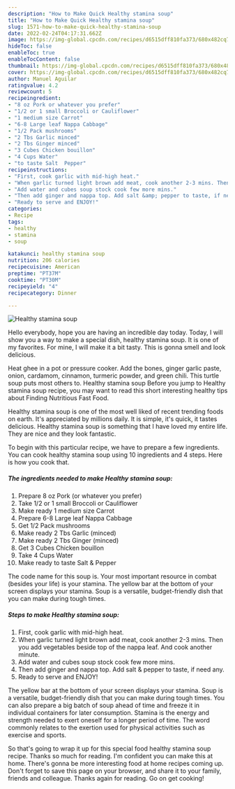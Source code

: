 ```yaml
---
description: "How to Make Quick Healthy stamina soup"
title: "How to Make Quick Healthy stamina soup"
slug: 1571-how-to-make-quick-healthy-stamina-soup
date: 2022-02-24T04:17:31.662Z
image: https://img-global.cpcdn.com/recipes/d6515dff810fa373/680x482cq70/healthy-stamina-soup-recipe-main-photo.jpg
hideToc: false
enableToc: true
enableTocContent: false
thumbnail: https://img-global.cpcdn.com/recipes/d6515dff810fa373/680x482cq70/healthy-stamina-soup-recipe-main-photo.jpg
cover: https://img-global.cpcdn.com/recipes/d6515dff810fa373/680x482cq70/healthy-stamina-soup-recipe-main-photo.jpg
author: Manuel Aguilar
ratingvalue: 4.2
reviewcount: 5
recipeingredient:
- "8 oz Pork or whatever you prefer"
- "1/2 or 1 small Broccoli or Cauliflower"
- "1 medium size Carrot"
- "6-8 Large leaf Nappa Cabbage"
- "1/2 Pack mushrooms"
- "2 Tbs Garlic minced"
- "2 Tbs Ginger minced"
- "3 Cubes Chicken bouillon"
- "4 Cups Water"
- "to taste Salt  Pepper"
recipeinstructions:
- "First, cook garlic with mid-high heat."
- "When garlic turned light brown add meat, cook another 2-3 mins. Then you add vegetables beside top of the nappa leaf. And cook another minute."
- "Add water and cubes soup stock cook few more mins."
- "Then add ginger and nappa top. Add salt &amp; pepper to taste, if need any."
- "Ready to serve and ENJOY!"
categories:
- Recipe
tags:
- healthy
- stamina
- soup

katakunci: healthy stamina soup 
nutrition: 206 calories
recipecuisine: American
preptime: "PT37M"
cooktime: "PT30M"
recipeyield: "4"
recipecategory: Dinner

---
```



![Healthy stamina soup](https://img-global.cpcdn.com/recipes/d6515dff810fa373/680x482cq70/healthy-stamina-soup-recipe-main-photo.jpg)

Hello everybody, hope you are having an incredible day today. Today, I will show you a way to make a special dish, healthy stamina soup. It is one of my favorites. For mine, I will make it a bit tasty. This is gonna smell and look delicious.

Heat ghee in a pot or pressure cooker. Add the bones, ginger garlic paste, onion, cardamom, cinnamon, turmeric powder, and green chili. This turtle soup puts most others to. Healthy stamina soup Before you jump to Healthy stamina soup recipe, you may want to read this short interesting healthy tips about Finding Nutritious Fast Food.

Healthy stamina soup is one of the most well liked of recent trending foods on earth. It's appreciated by millions daily. It is simple, it's quick, it tastes delicious. Healthy stamina soup is something that I have loved my entire life. They are nice and they look fantastic.


To begin with this particular recipe, we have to prepare a few ingredients. You can cook healthy stamina soup using 10 ingredients and 4 steps. Here is how you cook that.

<!--inarticleads1-->

##### The ingredients needed to make Healthy stamina soup:

1. Prepare 8 oz Pork (or whatever you prefer)
1. Take 1/2 or 1 small Broccoli or Cauliflower
1. Make ready 1 medium size Carrot
1. Prepare 6-8 Large leaf Nappa Cabbage
1. Get 1/2 Pack mushrooms
1. Make ready 2 Tbs Garlic (minced)
1. Make ready 2 Tbs Ginger (minced)
1. Get 3 Cubes Chicken bouillon
1. Take 4 Cups Water
1. Make ready to taste Salt &amp; Pepper


The code name for this soup is. Your most important resource in combat (besides your life) is your stamina. The yellow bar at the bottom of your screen displays your stamina. Soup is a versatile, budget-friendly dish that you can make during tough times. 

<!--inarticleads2-->

##### Steps to make Healthy stamina soup:

1. First, cook garlic with mid-high heat.
1. When garlic turned light brown add meat, cook another 2-3 mins. Then you add vegetables beside top of the nappa leaf. And cook another minute.
1. Add water and cubes soup stock cook few more mins.
1. Then add ginger and nappa top. Add salt &amp; pepper to taste, if need any.
1. Ready to serve and ENJOY!

The yellow bar at the bottom of your screen displays your stamina. Soup is a versatile, budget-friendly dish that you can make during tough times. You can also prepare a big batch of soup ahead of time and freeze it in individual containers for later consumption. Stamina is the energy and strength needed to exert oneself for a longer period of time. The word commonly relates to the exertion used for physical activities such as exercise and sports. 

So that's going to wrap it up for this special food healthy stamina soup recipe. Thanks so much for reading. I'm confident you can make this at home. There's gonna be more interesting food at home recipes coming up. Don't forget to save this page on your browser, and share it to your family, friends and colleague. Thanks again for reading. Go on get cooking!
